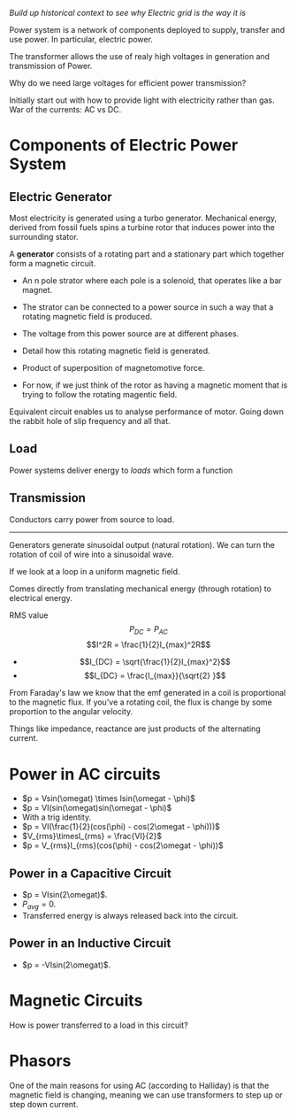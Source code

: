 *Build up historical context to see why Electric grid is the way it is*

Power system is a network of components deployed to supply, transfer and
use power. In particular, electric power.

The transformer allows the use of realy high voltages in generation and
transmission of Power.

Why do we need large voltages for efficient power transmission?

Initially start out with how to provide light with electricity rather
than gas. War of the currents: AC vs DC.

# Components of Electric Power System

## Electric Generator

Most electricity is generated using a turbo generator. Mechanical
energy, derived from fossil fuels spins a turbine rotor that induces
power into the surrounding stator.

A **generator** consists of a rotating part and a stationary part which
together form a magnetic circuit.

-   An n pole strator where each pole is a solenoid, that operates like
    a bar magnet.

-   The strator can be connected to a power source in such a way that a
    rotating magnetic field is produced.

-   The voltage from this power source are at different phases.

-   Detail how this rotating magnetic field is generated.

-   Product of superposition of magnetomotive force.

-   For now, if we just think of the rotor as having a magnetic moment
    that is trying to follow the rotating magentic field.

Equivalent circuit enables us to analyse performance of motor. Going
down the rabbit hole of slip frequency and all that.

## Load

Power systems deliver energy to *loads* which form a function

## Transmission

Conductors carry power from source to load.

---

Generators generate sinusoidal output (natural rotation). We can turn
the rotation of coil of wire into a sinusoidal wave.

If we look at a loop in a uniform magnetic field.

Comes directly from translating mechanical energy (through rotation) to
electrical energy.

RMS value $$P_{DC} = P_{AC}$$ $$I^2R = \frac{1}{2}I_{max}^2R$$
* $$I_{DC} = \sqrt{\frac{1}{2}I_{max}^2}$$
* $$I_{DC} = \frac{I_{max}}{\sqrt{2} }$$

From Faraday's law we know that the emf generated in a coil is
proportional to the magnetic flux. If you've a rotating coil, the flux
is change by some proportion to the angular velocity.

Things like impedance, reactance are just products of the alternating
current.

# Power in AC circuits

* $p = Vsin(\omegat) \times Isin(\omegat - \phi)$
* $p = VI(sin(\omegat)sin(\omegat - \phi)$
* With a trig identity.
* $p = VI(\frac{1}{2}(cos(\phi) - cos(2\omegat - \phi)))$
* $V_{rms}\timesI_{rms} = \frac{VI}{2}$
* $p = V_{rms}I_{rms}(cos(\phi) - cos(2\omegat - \phi))$

## Power in a Capacitive Circuit

* $p = VIsin(2\omegat)$. 
* $P_{avg} = 0$.
* Transferred energy is always released back into the circuit.

## Power in an Inductive Circuit

* $p = -VIsin(2\omegat)$. 
 
# Magnetic Circuits

How is power transferred to a load in this circuit?

# Phasors

One of the main reasons for using AC (according to Halliday) is that the
magnetic field is changing, meaning we can use transformers to step up
or step down current.

